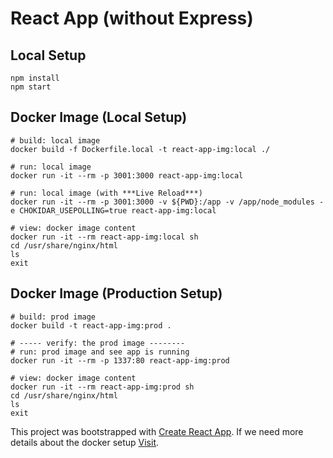 # React App (without Express)

## Local Setup

```shell
npm install
npm start
```

## Docker Image (Local Setup)

```shell
# build: local image
docker build -f Dockerfile.local -t react-app-img:local ./

# run: local image
docker run -it --rm -p 3001:3000 react-app-img:local

# run: local image (with ***Live Reload***)
docker run -it --rm -p 3001:3000 -v ${PWD}:/app -v /app/node_modules -e CHOKIDAR_USEPOLLING=true react-app-img:local

# view: docker image content
docker run -it --rm react-app-img:local sh
cd /usr/share/nginx/html
ls
exit
```

## Docker Image (Production Setup)

```shell
# build: prod image
docker build -t react-app-img:prod .

# ----- verify: the prod image --------
# run: prod image and see app is running
docker run -it --rm -p 1337:80 react-app-img:prod

# view: docker image content
docker run -it --rm react-app-img:prod sh
cd /usr/share/nginx/html
ls
exit

```

This project was bootstrapped with [Create React App](https://github.com/facebook/create-react-app).
If we need more details about the docker setup [Visit](https://mherman.org/blog/dockerizing-a-react-app/).
